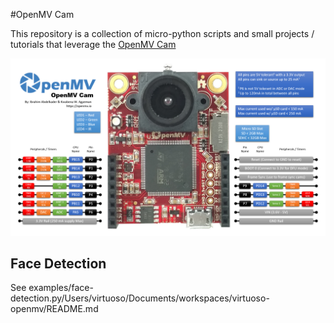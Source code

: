 #OpenMV Cam

This repository is a collection of micro-python scripts and small projects / tutorials that leverage the <a href='https://openmv.io/'>OpenMV Cam</a>

![alt tag](https://github.com/avirtuos/openmv/blob/master/docs/img/cam-v3-pinout.png?raw=true)

## Face Detection

See examples/face-detection.py/Users/virtuoso/Documents/workspaces/virtuoso-openmv/README.md